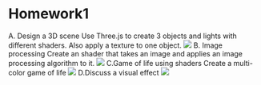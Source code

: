 # Homework1

A. Design a 3D scene 
Use Three.js to create 3 objects and lights with different shaders. Also apply a texture to one object.
![](https://raw.githubusercontent.com/sylviebunny/Homework1/master/1.jpg)
B. Image processing 
Create an shader that takes an image and applies an image processing algorithm to it. 
![](https://raw.githubusercontent.com/sylviebunny/Homework1/master/2.jpg)
C.Game of life using shaders 
Create a multi-color game of life 
![](https://raw.githubusercontent.com/sylviebunny/Homework1/master/3.jpg)
D.Discuss a visual effect 
![](https://raw.githubusercontent.com/sylviebunny/Homework1/master/homework1D.jpg)
